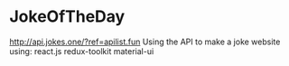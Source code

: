 # JokeOfTheDay
http://api.jokes.one/?ref=apilist.fun
Using the API to make a joke website using:
react.js
redux-toolkit
material-ui
